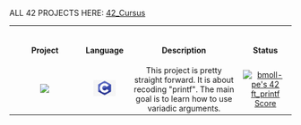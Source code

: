 <table>
  
<th align="center">
<img width="500.5">
<p>Project</p>
</th>

<th align="center">
<img width="100">
<p>Language</p>
</th>
 
 
<th align="center">
<img width="225">
<p>Description</p>
</th>
 
  
<th align="center">
<img width="250.5">
<p>Status</p>
</th>

<tr>
<td align="center"><a href=https://github.com/ChewyToast/01_ft_printf><img src="https://github.com/ChewyToast/ChewyToast/blob/main/assets/01_ft_printf.png"><a/></td>
<td align="center"><a href=#><img width=40px src="https://github.com/ChewyToast/ChewyToast/blob/main/assets/logo_c.jpg"><a/></td>
<td align="center">This project is pretty straight forward. It is about recoding "printf". The main goal is to learn how to use variadic arguments.</td>
<td align="center"><a href="https://github.com/ChewyToast/01_ft_printf"><img src="https://badge42.vercel.app/api/v2/cl8a35p1o00060hjtc2e3ktt3/project/2800784" alt="bmoll-pe's 42 ft_printf Score" /></a><a/></td>
</tr>
  
ALL 42 PROJECTS HERE: [42_Cursus](https://github.com/ChewyToast/42_Cursus)
